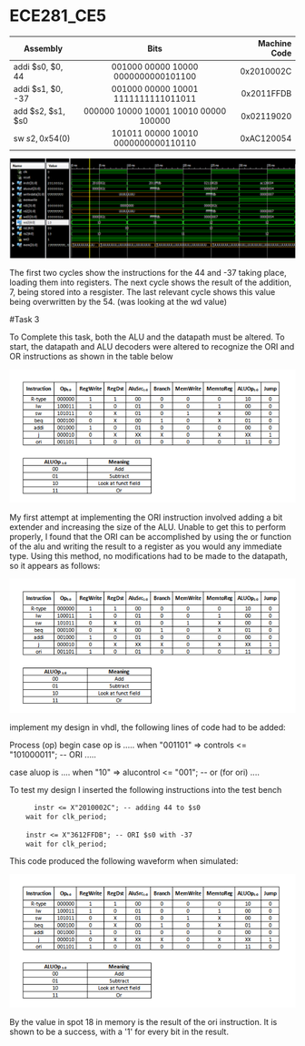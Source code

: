 ECE281_CE5
==========


| Assembly        | Bits           | Machine Code  |
| ------------- |:-------------:| -----:|
| addi $s0, $0, 44  | 001000 00000 10000 0000000000101100   | 0x2010002C |
| addi $s1, $0, -37 | 001000 00000 10001 1111111111011011   | 0x2011FFDB |
| add $s2, $s1, $s0| 000000 10000 10001 10010 00000 100000 | 0x02119020 |
| sw $s2, 0x54($0)  | 101011 00000 10010 0000000000110110   | 0xAC120054 |

![](https://github.com/C16erikthompson/ECE281_CE5/blob/master/Waveform.png?raw=true)

The first two cycles show the instructions for the 44 and -37 taking place, loading them into registers.  The next cycle shows the result of the addition, 7, being stored into a resgister.  The last relevant cycle shows this value being overwritten by the 54.  (was looking at the wd value)

 
#Task 3

To Complete this task, both the ALU and the datapath must be altered.  To start, the datapath and ALU decoders were altered to recognize the ORI and OR instructions as shown in the table below

![](https://github.com/C16erikthompson/ECE281_CE5/blob/master/ALUinstr.png?raw=true)


My first attempt at implementing the ORI instruction involved adding a bit extender and increasing the size of the ALU.  Unable to get this to perform properly, I found that the ORI can be accomplished by using the or function of the alu and writing the result to a register as you would any immediate type.  Using this method, no modifications had to be made to the datapath, so it appears as follows:

![](https://github.com/C16erikthompson/ECE281_CE5/blob/master/ALUinstr.png?raw=true)

implement my design in vhdl, the following lines of code had to be added:

Process (op) begin
 case op is
 .....
 when "001101" => controls <= "101000011"; -- ORI
 .....
 
 case aluop is
 ....
 when "10" => alucontrol <= "001"; -- or (for ori) 
 ....
 
 
To test my design I inserted the following instructions into the test bench

     	  instr <= X"2010002C"; -- adding 44 to $s0
        wait for clk_period;
        
        instr <= X"3612FFDB"; -- ORI $s0 with -37
        wait for clk_period;
        
This code produced the following waveform when simulated:

![](https://github.com/C16erikthompson/ECE281_CE5/blob/master/ALUinstr.png?raw=true)

By the value in spot 18 in memory is the result of the ori instruction.  It is shown to be a success, with a '1' for every bit in the result.
